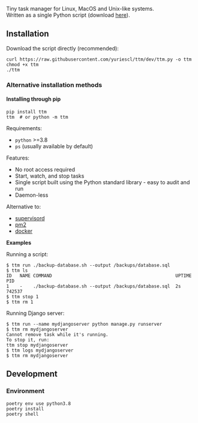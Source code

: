 Tiny task manager for Linux, MacOS and Unix-like systems.  
Written as a single Python script (download <a href="https://raw.githubusercontent.com/yuriescl/ttm/dev/ttm.py" download>here</a>).

## Installation

Download the script directly (recommended):
```
curl https://raw.githubusercontent.com/yuriescl/ttm/dev/ttm.py -o ttm
chmod +x ttm
./ttm
```

### Alternative installation methods

#### Installing through pip
```
pip install ttm
ttm  # or python -m ttm
```

Requirements:
- `python` >=3.8
- `ps` (usually available by default)

Features:
- No root access required
- Start, watch, and stop tasks
- Single script built using the Python standard library - easy to audit and run
- Daemon-less

Alternative to:
- [supervisord](http://supervisord.org/)
- [pm2](https://pm2.keymetrics.io/)
- [docker](https://www.docker.com/)

**Examples**

Running a script:
```
$ ttm run ./backup-database.sh --output /backups/database.sql
$ ttm ls
ID   NAME COMMAND                                              UPTIME PID    
1    -    ./backup-database.sh --output /backups/database.sql  2s     742537 
$ ttm stop 1
$ ttm rm 1
```

Running Django server:
```
$ ttm run --name mydjangoserver python manage.py runserver
$ ttm rm mydjangoserver
Cannot remove task while it's running.
To stop it, run:
ttm stop mydjangoserver
$ ttm logs mydjangoserver
$ ttm rm mydjangoserver
```

## Development

### Environment
```
poetry env use python3.8
poetry install
poetry shell
```
